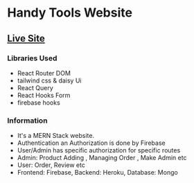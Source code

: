 # Handy Tools Website

## [Live Site]()

### Libraries Used
* React Router DOM
* tailwind css & daisy Ui
* React Query
* React Hooks Form
* firebase hooks


### Information
* It's a MERN Stack website.
* Authentication an Authorization is done by Firebase
* User/Admin has specific authorization for specific routes
* Admin: Product Adding , Managing Order , Make Admin etc
* User: Order, Review etc
* Frontend: Firebase, Backend: Heroku, Database: Mongo